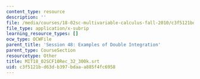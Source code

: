 ```yaml
---
content_type: resource
description: ''
file: /media/courses/18-02sc-multivariable-calculus-fall-2010/c3f5121bd63db397bdaaa885f4fc6958_MIT18_02SCF10Rec_32_300k.srt
file_type: application/x-subrip
learning_resource_types: []
ocw_type: OCWFile
parent_title: 'Session 48: Examples of Double Integration'
parent_type: CourseSection
resourcetype: Other
title: MIT18_02SCF10Rec_32_300k.srt
uid: c3f5121b-d63d-b397-bdaa-a885f4fc6958
---
```

